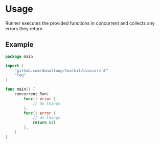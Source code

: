 # Usage

Runner executes the provided functions in concurrent and collects any errors they return.

## Example 
```go 
package main 

import (
	"github.com/donutloop/toolkit/concurrent"
	"log"
)

func main() {
	concurrent.Run(
		func() error {
	        // do things
		},
		func() error {
			// do things
			return nil
		},
	)
}
```
